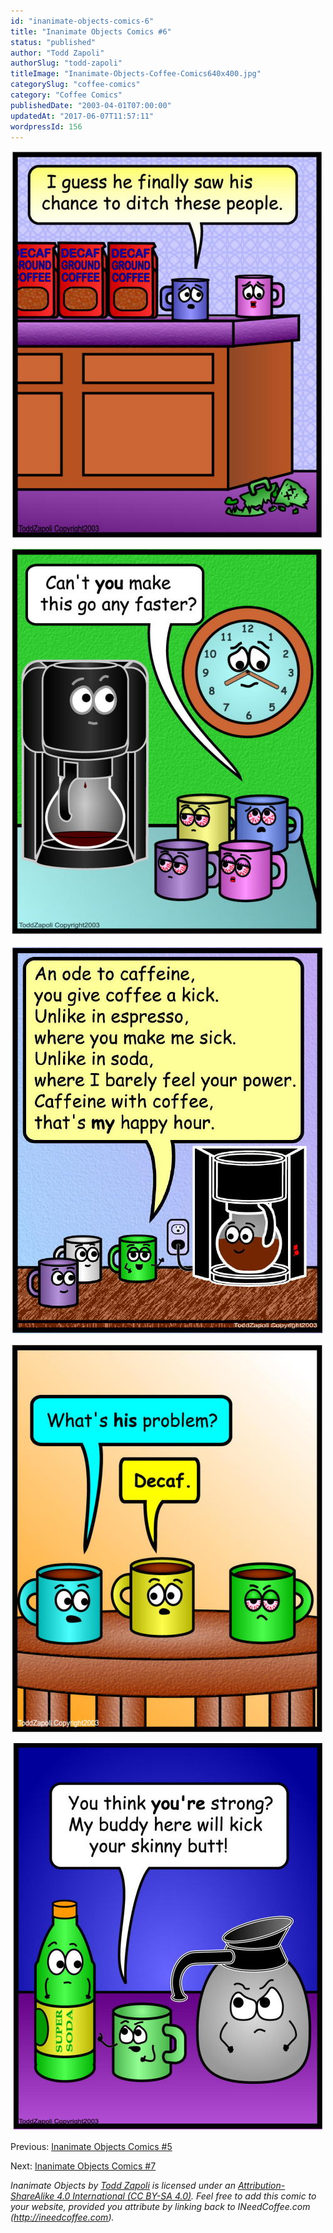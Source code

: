 ```yaml
---
id: "inanimate-objects-comics-6"
title: "Inanimate Objects Comics #6"
status: "published"
author: "Todd Zapoli"
authorSlug: "todd-zapoli"
titleImage: "Inanimate-Objects-Coffee-Comics640x400.jpg"
categorySlug: "coffee-comics"
category: "Coffee Comics"
publishedDate: "2003-04-01T07:00:00"
updatedAt: "2017-06-07T11:57:11"
wordpressId: 156
---
```


![ditch these people](comic-ditch-people1.jpg)

![go faster](comic-go-faster.jpg)

![comic ode to caffeine](comic-ode-to-caffeine.jpg)

![comic problem decaf](comic-problem-decaf.jpg)

![comic skinny butt](comic-skinny-butt.jpg)

Previous: [Inanimate Objects Comics #5](/inanimate-objects-comics-5/)

Next: [Inanimate Objects Comics #7](/inanimate-objects-comics-7/)

*Inanimate Objects by [Todd Zapoli](/) is licensed under an [Attribution-ShareAlike 4.0 International (CC BY-SA 4.0)](https://creativecommons.org/licenses/by-sa/4.0/). Feel free to add this comic to your website, provided you attribute by linking back to INeedCoffee.com (http://ineedcoffee.com).*
